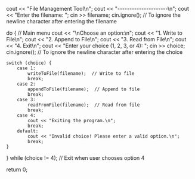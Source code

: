 cout << "File Management Tool\n";
cout << "---------------------\n";
cout << "Enter the filename: ";
cin >> filename;
cin.ignore();  // To ignore the newline character after entering the filename

do {
    // Main menu
    cout << "\nChoose an option:\n";
    cout << "1. Write to File\n";
    cout << "2. Append to File\n";
    cout << "3. Read from File\n";
    cout << "4. Exit\n";
    cout << "Enter your choice (1, 2, 3, or 4): ";
    cin >> choice;
    cin.ignore();  // To ignore the newline character after entering the choice

    switch (choice) {
        case 1:
            writeToFile(filename);  // Write to file
            break;
        case 2:
            appendToFile(filename);  // Append to file
            break;
        case 3:
            readFromFile(filename);  // Read from file
            break;
        case 4:
            cout << "Exiting the program.\n";
            break;
        default:
            cout << "Invalid choice! Please enter a valid option.\n";
            break;
    }
} while (choice != 4);  // Exit when user chooses option 4

return 0;
